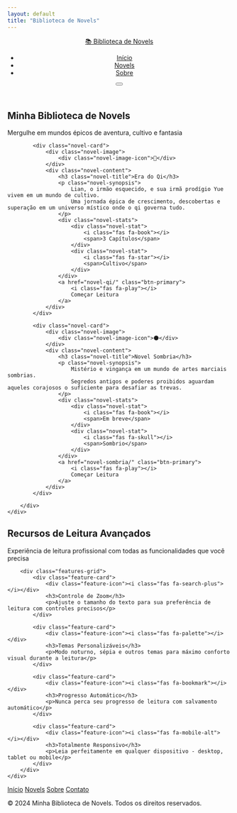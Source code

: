 ```yaml
---
layout: default
title: "Biblioteca de Novels"
---
```


<div class="reading-progress"></div>

<header class="header">
    <div class="nav-container">
        <a href="#" class="logo">📚 Biblioteca de Novels</a>
        <nav>
            <ul class="nav-menu">
                <li><a href="#home">Início</a></li>
                <li><a href="#novels">Novels</a></li>
                <li><a href="#about">Sobre</a></li>
            </ul>
        </nav>
        <button class="menu-toggle" onclick="toggleMobileMenu()">
            <i class="fas fa-bars"></i>
        </button>
    </div>
</header>

<div class="overlay" id="mobileOverlay" onclick="toggleMobileMenu()"></div>

<section class="hero" id="home">
    <div class="hero-content">
        <h1>Minha Biblioteca de Novels</h1>
        <p>Mergulhe em mundos épicos de aventura, cultivo e fantasia</p>
    </div>
</section>

<section class="novels-section" id="novels">
    <div class="container">
        <div class="novels-grid">
            
            <div class="novel-card">
                <div class="novel-image">
                    <div class="novel-image-icon">🌸</div>
                </div>
                <div class="novel-content">
                    <h3 class="novel-title">Era do Qi</h3>
                    <p class="novel-synopsis">
                        Lian, o irmão esquecido, e sua irmã prodígio Yue vivem em um mundo de cultivo. 
                        Uma jornada épica de crescimento, descobertas e superação em um universo místico onde o qi governa tudo.
                    </p>
                    <div class="novel-stats">
                        <div class="novel-stat">
                            <i class="fas fa-book"></i>
                            <span>3 Capítulos</span>
                        </div>
                        <div class="novel-stat">
                            <i class="fas fa-star"></i>
                            <span>Cultivo</span>
                        </div>
                    </div>
                    <a href="novel-qi/" class="btn-primary">
                        <i class="fas fa-play"></i>
                        Começar Leitura
                    </a>
                </div>
            </div>

            <div class="novel-card">
                <div class="novel-image">
                    <div class="novel-image-icon">🌑</div>
                </div>
                <div class="novel-content">
                    <h3 class="novel-title">Novel Sombria</h3>
                    <p class="novel-synopsis">
                        Mistério e vingança em um mundo de artes marciais sombrias. 
                        Segredos antigos e poderes proibidos aguardam aqueles corajosos o suficiente para desafiar as trevas.
                    </p>
                    <div class="novel-stats">
                        <div class="novel-stat">
                            <i class="fas fa-book"></i>
                            <span>Em breve</span>
                        </div>
                        <div class="novel-stat">
                            <i class="fas fa-skull"></i>
                            <span>Sombrio</span>
                        </div>
                    </div>
                    <a href="novel-sombria/" class="btn-primary">
                        <i class="fas fa-play"></i>
                        Começar Leitura
                    </a>
                </div>
            </div>

        </div>
    </div>
</section>

<section class="features-section">
    <div class="container">
        <div class="features-header">
            <h2>Recursos de Leitura Avançados</h2>
            <p>Experiência de leitura profissional com todas as funcionalidades que você precisa</p>
        </div>
        
        <div class="features-grid">
            <div class="feature-card">
                <div class="feature-icon"><i class="fas fa-search-plus"></i></div>
                <h3>Controle de Zoom</h3>
                <p>Ajuste o tamanho do texto para sua preferência de leitura com controles precisos</p>
            </div>
            
            <div class="feature-card">
                <div class="feature-icon"><i class="fas fa-palette"></i></div>
                <h3>Temas Personalizáveis</h3>
                <p>Modo noturno, sépia e outros temas para máximo conforto visual durante a leitura</p>
            </div>
            
            <div class="feature-card">
                <div class="feature-icon"><i class="fas fa-bookmark"></i></div>
                <h3>Progresso Automático</h3>
                <p>Nunca perca seu progresso de leitura com salvamento automático</p>
            </div>
            
            <div class="feature-card">
                <div class="feature-icon"><i class="fas fa-mobile-alt"></i></div>
                <h3>Totalmente Responsivo</h3>
                <p>Leia perfeitamente em qualquer dispositivo - desktop, tablet ou mobile</p>
            </div>
        </div>
    </div>
</section>

<footer class="footer">
    <div class="container">
        <div class="footer-content">
            <div class="footer-links">
                <a href="#"><i class="fas fa-home"></i> Início</a>
                <a href="#"><i class="fas fa-book"></i> Novels</a>
                <a href="#"><i class="fas fa-info-circle"></i> Sobre</a>
                <a href="#"><i class="fas fa-envelope"></i> Contato</a>
            </div>
        </div>
        <p>&copy; 2024 Minha Biblioteca de Novels. Todos os direitos reservados.</p>
    </div>
</footer>

<script>
// Menu mobile
function toggleMobileMenu() {
    const nav = document.querySelector('nav');
    const overlay = document.getElementById('mobileOverlay');
    const toggle = document.querySelector('.menu-toggle');
    
    nav.classList.toggle('active');
    overlay.classList.toggle('active');
    
    // Animação do botão
    const icon = toggle.querySelector('i');
    if (nav.classList.contains('active')) {
        icon.className = 'fas fa-times';
    } else {
        icon.className = 'fas fa-bars';
    }
}

// Smooth scroll para links da nav
document.querySelectorAll('a[href^="#"]').forEach(anchor => {
    anchor.addEventListener('click', function (e) {
        e.preventDefault();
        const target = document.querySelector(this.getAttribute('href'));
        if (target) {
            target.scrollIntoView({
                behavior: 'smooth',
                block: 'start'
            });
            // Fechar menu mobile se estiver aberto
            if (document.querySelector('nav').classList.contains('active')) {
                toggleMobileMenu();
            }
        }
    });
});

// Barra de progresso de leitura
window.addEventListener('scroll', function() {
    let scrollTop = document.documentElement.scrollTop || document.body.scrollTop;
    let scrollHeight = document.documentElement.scrollHeight - document.documentElement.clientHeight;
    let progress = (scrollTop / scrollHeight) * 100;
    document.documentElement.style.setProperty('--scroll', progress + '%');
});

// Animações de scroll
const observerOptions = {
    threshold: 0.1,
    rootMargin: '0px 0px -50px 0px'
};

const observer = new IntersectionObserver((entries) => {
    entries.forEach(entry => {
        if (entry.isIntersecting) {
            entry.target.style.animation = 'fadeInUp 0.6s ease-out forwards';
        }
    });
}, observerOptions);

// Observar cards e elementos
document.addEventListener('DOMContentLoaded', function() {
    document.querySelectorAll('.novel-card, .feature-card').forEach(card => {
        card.style.opacity = '0';
        card.style.transform = 'translateY(30px)';
        observer.observe(card);
    });
});
</script>

<!-- CSS e JS externos -->
<link rel="stylesheet" href="assets/css/style.css">
<link href="https://cdnjs.cloudflare.com/ajax/libs/font-awesome/6.4.0/css/all.min.css" rel="stylesheet">
<script src="assets/js/main.js"></script>